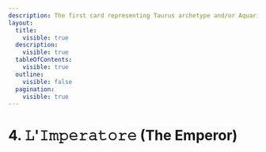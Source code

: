 ```yaml
---
description: The first card representing Taurus archetype and/or Aquarius archetype.
layout:
  title:
    visible: true
  description:
    visible: true
  tableOfContents:
    visible: true
  outline:
    visible: false
  pagination:
    visible: true
---
```


# 4. 𝙻'𝙸𝚖𝚙𝚎𝚛𝚊𝚝𝚘𝚛𝚎 (The Emperor)

